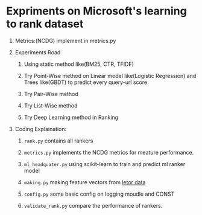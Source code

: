 Expriments on Microsoft's learning to rank dataset
====================



1. Metrics:(NCDG) implement in metrics.py

2. Experiments Road

    1. Using static method like(BM25, CTR, TFIDF)

    2. Try Point-Wise method on  Linear model like(Logistic Regression) and Trees like(GBDT) to predict every query-url score

    3. Try Pair-Wise method

    4. Try List-Wise method

    5. Try Deep Learning method in Ranking

3. Coding Explaination:

    1. `rank.py` contains all rankers

    2. `metrics.py` implements the NCDG metrics for meature performance.

    3. `ml_headquater.py` using scikit-learn to train and predict ml ranker model 

    4. `making.py` making feature vectors from [letor data](http://research.microsoft.com/en-us/projects/mslr/)

    5. `config.py` some basic config on logging moudle and CONST

    6. `validate_rank.py` compare the performance of rankers.

